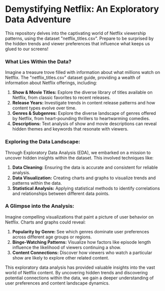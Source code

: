 <h1>Demystifying Netflix: An Exploratory Data Adventure </h1>

This repository delves into the captivating world of Netflix viewership patterns, using the dataset "netflix_titles.csv".  Prepare to be surprised by the hidden trends and viewer preferences that influence what keeps us glued to our screens!

<h3>What Lies Within the Data?</h3>

Imagine a treasure trove filled with information about what millions watch on Netflix.  The "netflix_titles.csv" dataset guide, providing a wealth of information about Netflix offerings, including:

<ol>
<li><b>Show & Movie Titles:</b> Explore the diverse library of titles available on Netflix, from classic favorites to recent releases.</li>
<li><b> Release Years: </b>Investigate trends in content release patterns and how content types evolve over time.</li>
<li><b>Genres & Subgenres:</b> Explore the diverse landscape of genres offered by Netflix, from heart-pounding thrillers to heartwarming comedies.</li>
<li><b>Descriptions:</b> Text analysis of show and movie descriptions can reveal hidden themes and keywords that resonate with viewers.</li>
</ol>


<h3> Exploring the Data Landscape:</h3>

Through Exploratory Data Analysis (EDA), we embarked on a mission to uncover hidden insights within the dataset.  This involved techniques like:

<ol>
<li><b> Data Cleaning:</b> Ensuring the data is accurate and consistent for reliable analysis.</li>
<li><b>Data Visualization:</b> Creating charts and graphs to visualize trends and patterns within the data.</li>
<li><b>Statistical Analysis:</b> Applying statistical methods to identify correlations and relationships between different data points.</li>
</ol>


<h3>A Glimpse into the Analysis:</h3>

Imagine compelling visualizations that paint a picture of user behavior on Netflix. Charts and graphs could reveal:

<ol>
 <li> <b>Popularity by Genre: </b> See which genres dominate user preferences across different age groups or regions.</li>
<li><b>Binge-Watching Patterns:</b> Visualize how factors like episode length influence the likelihood of viewers continuing a show.</li>
<li><b>Content Connections:</b> Discover how viewers who watch a particular show are likely to explore other related content.</li>
</ol>

This exploratory data analysis has provided valuable insights into the vast world of Netflix content. By uncovering hidden trends and discovering potential connections within the data, we gain a deeper understanding of user preferences and content landscape dynamics. 

